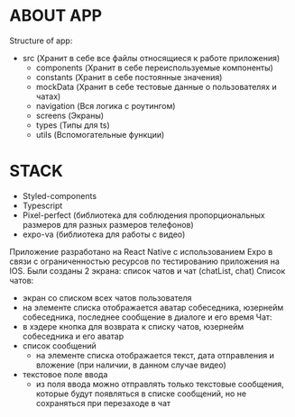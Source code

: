 # ABOUT APP
Structure of app:
- src (Хранит в себе все файлы относящиеся к работе приложения)
    - components (Хранит в себе переиспользуемые компоненты)
    - constants (Хранит в себе постоянные значения)
    - mockData (Хранит в себе тестовые данные о пользователях и чатах)
    - navigation (Вся логика с роутингом)
    - screens (Экраны)
    - types (Типы для ts)
    - utils (Вспомогательные функции)

# STACK

- Styled-components
- Typescript 
- Pixel-perfect (библиотека для соблюдения пропорциональных размеров для разных размеров телефонов)
- expo-va (библиотека для работы с видео)

Приложение разработано на React Native с использованием Expo в связи с ограниченностью ресурсов по тестированию приложения на IOS.
Были созданы 2 экрана: список чатов и чат (chatList, chat)
Список чатов:
- экран со списком всех чатов пользователя
- на элементе списка отображается аватар собеседника, юзернейм собеседника, последнее сообщение в диалоге и его время
Чат:
- в хэдере кнопка для возврата к списку чатов, юзернейм собеседника и его аватар
- список сообщений
    - на элементе списка отображается текст, дата отправления и вложение (при наличии, в данном случае видео)
- текстовое поле ввода 
    - из поля ввода можно отправлять только текстовые сообщения, которые будут появляться в списке сообщений, но не сохраняться при перезаходе в чат

